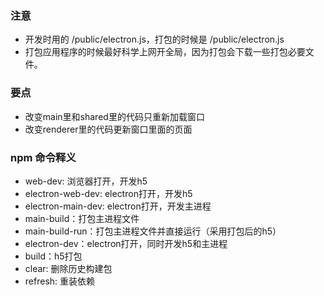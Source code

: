 ### 注意

* 开发时用的 /public/electron.js，打包的时候是 /public/electron.js
* 打包应用程序的时候最好科学上网开全局，因为打包会下载一些打包必要文件。


### 要点

* 改变main里和shared里的代码只重新加载窗口
* 改变renderer里的代码更新窗口里面的页面


### npm 命令释义

* web-dev: 浏览器打开，开发h5
* electron-web-dev: electron打开，开发h5
* electron-main-dev: electron打开，开发主进程
* main-build：打包主进程文件
* main-build-run：打包主进程文件并直接运行（采用打包后的h5）
* electron-dev：electron打开，同时开发h5和主进程
* build：h5打包
* clear: 删除历史构建包
* refresh: 重装依赖